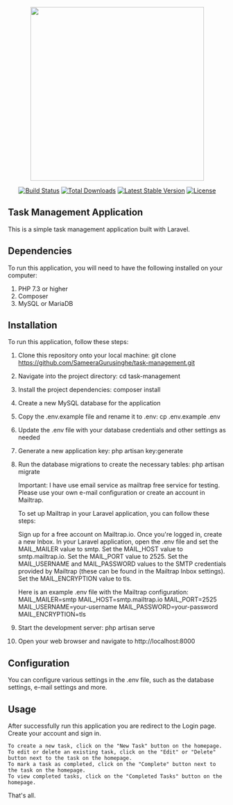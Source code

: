 <p align="center"><a href="https://laravel.com" target="_blank"><img src="https://raw.githubusercontent.com/laravel/art/master/logo-lockup/5%20SVG/2%20CMYK/1%20Full%20Color/laravel-logolockup-cmyk-red.svg" width="400"></a></p>

<p align="center">
<a href="https://travis-ci.org/laravel/framework"><img src="https://travis-ci.org/laravel/framework.svg" alt="Build Status"></a>
<a href="https://packagist.org/packages/laravel/framework"><img src="https://img.shields.io/packagist/dt/laravel/framework" alt="Total Downloads"></a>
<a href="https://packagist.org/packages/laravel/framework"><img src="https://img.shields.io/packagist/v/laravel/framework" alt="Latest Stable Version"></a>
<a href="https://packagist.org/packages/laravel/framework"><img src="https://img.shields.io/packagist/l/laravel/framework" alt="License"></a>
</p>

## Task Management Application
This is a simple task management application built with Laravel.

## Dependencies
To run this application, you will need to have the following installed on your computer:

1. PHP 7.3 or higher
2. Composer
3. MySQL or MariaDB

## Installation
To run this application, follow these steps:

1. Clone this repository onto your local machine: git clone https://github.com/SameeraGurusinghe/task-management.git
2. Navigate into the project directory: cd task-management
3. Install the project dependencies: composer install
4. Create a new MySQL database for the application
5. Copy the .env.example file and rename it to .env: cp .env.example .env
6. Update the .env file with your database credentials and other settings as needed
7. Generate a new application key: php artisan key:generate
8. Run the database migrations to create the necessary tables: php artisan migrate

    Important: I have use email service as mailtrap free service for testing. Please use your own e-mail configuration or create an account in Mailtrap.

    To set up Mailtrap in your Laravel application, you can follow these steps:

    Sign up for a free account on Mailtrap.io.
    Once you're logged in, create a new Inbox.
    In your Laravel application, open the .env file and set the MAIL_MAILER value to smtp.
    Set the MAIL_HOST value to smtp.mailtrap.io.
    Set the MAIL_PORT value to 2525.
    Set the MAIL_USERNAME and MAIL_PASSWORD values to the SMTP credentials provided by Mailtrap (these can be found in the Mailtrap Inbox settings).
    Set the MAIL_ENCRYPTION value to tls.

    Here is an example .env file with the Mailtrap configuration:
    MAIL_MAILER=smtp
    MAIL_HOST=smtp.mailtrap.io
    MAIL_PORT=2525
    MAIL_USERNAME=your-username
    MAIL_PASSWORD=your-password
    MAIL_ENCRYPTION=tls

9. Start the development server: php artisan serve
10. Open your web browser and navigate to http://localhost:8000

## Configuration
You can configure various settings in the .env file, such as the database settings, e-mail settings and more.

## Usage
After successfully run this application you are redirect to the Login page. Create your account and sign in.

    To create a new task, click on the "New Task" button on the homepage.
    To edit or delete an existing task, click on the "Edit" or "Delete" button next to the task on the homepage.
    To mark a task as completed, click on the "Complete" button next to the task on the homepage.
    To view completed tasks, click on the "Completed Tasks" button on the homepage.

That's all.